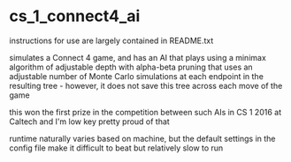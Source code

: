 # cs_1_connect4_ai
instructions for use are largely contained in README.txt

simulates a Connect 4 game, and has an AI that plays using a minimax algorithm of adjustable depth with alpha-beta pruning that uses an adjustable number of Monte Carlo simulations at each endpoint in the resulting tree - however, it does not save this tree across each move of the game

this won the first prize in the competition between such AIs in CS 1 2016 at Caltech and I'm low key pretty proud of that

runtime naturally varies based on machine, but the default settings in the config file make it difficult to beat but relatively slow to run
